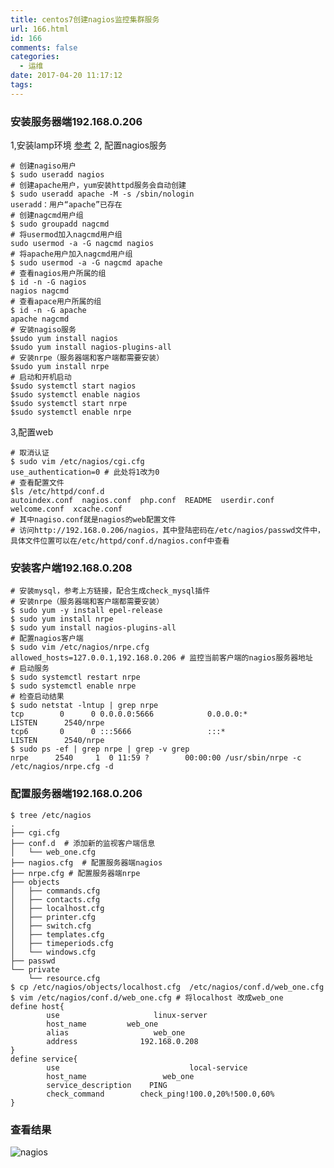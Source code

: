 ```yaml
---
title: centos7创建nagios监控集群服务
url: 166.html
id: 166
comments: false
categories:
  - 运维
date: 2017-04-20 11:17:12
tags:
---
```


### 安装服务器端192.168.0.206

1,安装lamp环境 [参考](http://www.zhuohc.com/articles/centos7%E6%9C%8D%E5%8A%A1%E5%99%A8%E5%9F%BA%E7%A1%80%E9%85%8D%E7%BD%AE/) 2, 配置nagios服务

    # 创建nagiso用户
    $ sudo useradd nagios
    # 创建apache用户，yum安装httpd服务会自动创建
    $ sudo useradd apache -M -s /sbin/nologin
    useradd：用户“apache”已存在
    # 创建nagcmd用户组
    $ sudo groupadd nagcmd
    # 将usermod加入nagcmd用户组
    sudo usermod -a -G nagcmd nagios
    # 将apache用户加入nagcmd用户组
    $ sudo usermod -a -G nagcmd apache
    # 查看nagios用户所属的组
    $ id -n -G nagios
    nagios nagcmd
    # 查看apace用户所属的组
    $ id -n -G apache
    apache nagcmd
    # 安装nagiso服务
    $sudo yum install nagios
    $sudo yum install nagios-plugins-all
    # 安装nrpe（服务器端和客户端都需要安装）
    $sudo yum install nrpe
    # 启动和开机启动
    $sudo systemctl start nagios
    $sudo systemctl enable nagios
    $sudo systemctl start nrpe
    $sudo systemctl enable nrpe
    

3,配置web

    # 取消认证
    $ sudo vim /etc/nagios/cgi.cfg
    use_authentication=0 # 此处将1改为0
    # 查看配置文件
    $ls /etc/httpd/conf.d
    autoindex.conf  nagios.conf  php.conf  README  userdir.conf  welcome.conf  xcache.conf
    # 其中nagiso.conf就是nagios的web配置文件
    # 访问http://192.168.0.206/nagios，其中登陆密码在/etc/nagios/passwd文件中，具体文件位置可以在/etc/httpd/conf.d/nagios.conf中查看
    

### 安装客户端192.168.0.208

    # 安装mysql，参考上方链接，配合生成check_mysql插件
    # 安装nrpe（服务器端和客户端都需要安装）
    $ sudo yum -y install epel-release
    $ sudo yum install nrpe
    $ sudo yum install nagios-plugins-all
    # 配置nagios客户端
    $ sudo vim /etc/nagios/nrpe.cfg
    allowed_hosts=127.0.0.1,192.168.0.206 # 监控当前客户端的nagios服务器地址
    # 启动服务
    $ sudo systemctl restart nrpe
    $ sudo systemctl enable nrpe
    # 检查启动结果
    $ sudo netstat -lntup | grep nrpe
    tcp        0      0 0.0.0.0:5666            0.0.0.0:*               LISTEN      2540/nrpe           
    tcp6       0      0 :::5666                 :::*                    LISTEN      2540/nrpe
    $ sudo ps -ef | grep nrpe | grep -v grep
    nrpe      2540     1  0 11:59 ?        00:00:00 /usr/sbin/nrpe -c /etc/nagios/nrpe.cfg -d
    

### 配置服务器端192.168.0.206

    $ tree /etc/nagios
    .
    ├── cgi.cfg  
    ├── conf.d  # 添加新的监视客户端信息
    │   └── web_one.cfg
    ├── nagios.cfg  # 配置服务器端nagios
    ├── nrpe.cfg # 配置服务器端nrpe
    ├── objects
    │   ├── commands.cfg
    │   ├── contacts.cfg
    │   ├── localhost.cfg
    │   ├── printer.cfg
    │   ├── switch.cfg
    │   ├── templates.cfg
    │   ├── timeperiods.cfg
    │   └── windows.cfg
    ├── passwd
    └── private
        └── resource.cfg
    $ cp /etc/nagios/objects/localhost.cfg  /etc/nagios/conf.d/web_one.cfg
    $ vim /etc/nagios/conf.d/web_one.cfg # 将localhost 改成web_one
    define host{
            use                     linux-server  
            host_name         web_one
            alias                   web_one
            address              192.168.0.208
    }
    define service{
            use                             local-service 
            host_name                 web_one
            service_description    PING
            check_command        check_ping!100.0,20%!500.0,60%
    }
    

### 查看结果

![nagios](http://www.zhuohc.com/wp-content/uploads/2017/04/nagios.png)
